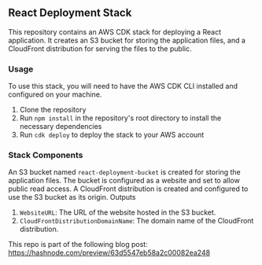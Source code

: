 ## React Deployment Stack

This repository contains an AWS CDK stack for deploying a React application. It creates an S3 bucket for storing the application files, and a CloudFront distribution for serving the files to the public.

### Usage

To use this stack, you will need to have the AWS CDK CLI installed and configured on your machine.

1. Clone the repository
2. Run `npm install` in the repository's root directory to install the necessary dependencies
3. Run `cdk deploy` to deploy the stack to your AWS account


### Stack Components

An S3 bucket named `react-deployment-bucket` is created for storing the application files. The bucket is configured as a website and set to allow public read access.
A CloudFront distribution is created and configured to use the S3 bucket as its origin.
Outputs

1. `WebsiteURL`: The URL of the website hosted in the S3 bucket.
2. `CloudFrontDistributionDomainName`: The domain name of the CloudFront distribution.

This repo is part of the following blog post: https://hashnode.com/preview/63d5547eb58a2c00082ea248
